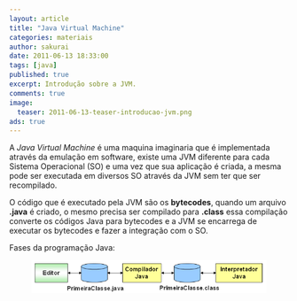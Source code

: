 ```yaml
---
layout: article
title: "Java Virtual Machine"
categories: materiais
author: sakurai
date: 2011-06-13 18:33:00
tags: [java]
published: true
excerpt: Introdução sobre a JVM.
comments: true
image:
  teaser: 2011-06-13-teaser-introducao-jvm.png
ads: true
---
```


A *Java Virtual Machine* é uma maquina imaginaria que é implementada através da  emulação em software, existe uma JVM diferente para cada Sistema Operacional (SO) e uma vez que sua aplicação é criada, a mesma pode ser executada em diversos SO através da JVM sem ter que ser recompilado.

O código que é executado pela JVM são os **bytecodes**, quando um arquivo **.java** é criado, o mesmo precisa ser compilado para **.class** essa compilação converte os códigos Java para bytecodes e a JVM se encarrega de executar os bytecodes e fazer a integração com o SO.

Fases da programação Java:

<figure>
    <a href="/images/2011-06-13-introducao-jvm-01.png"><img src="/images/2011-06-13-introducao-jvm-01.png" alt="Fases da programação Java."></a>
</figure>
